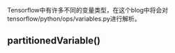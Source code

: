 Tensorflow中有许多不同的变量类型，在这个blog中将会对tensorflow/python/ops/variables.py进行解析。

partitionedVariable()
----
